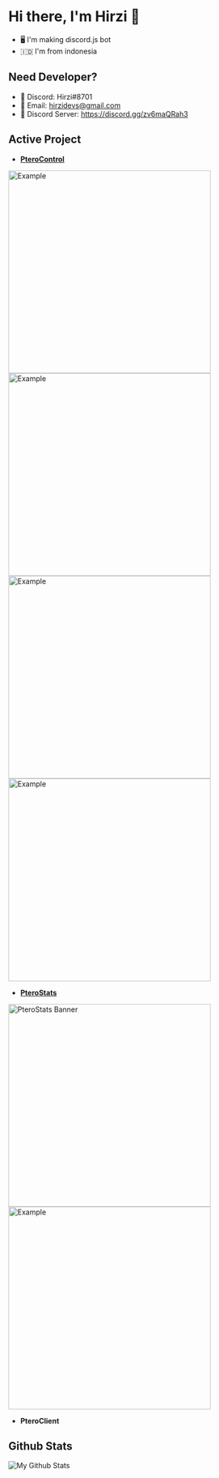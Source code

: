 # Hi there, I'm Hirzi 👋

- 🖥️ I'm making discord.js bot
- 🇮🇩 I'm from indonesia

## Need Developer?

- 💬 Discord: Hirzi#8701
- 💬 Email: hirzidevs@gmail.com
- 💬 Discord Server: https://discord.gg/zv6maQRah3

## Active Project

- [**PteroControl**](https://github.com/HirziDevs/PteroControl)
<img alt="Example" src="https://media.discordapp.net/attachments/796243715014131714/870932824046338089/20210731_143542.jpg" width="400"/>
<img alt="Example" src="https://media.discordapp.net/attachments/819757140155564062/878648091983622184/Screenshot_2021-08-21-21-29-26-12_572064f74bd5f9fa804b05334aa4f912.jpg" width="400"/>
<img alt="Example" src="https://media.discordapp.net/attachments/819757140155564062/878649246499352576/Screenshot_2021-08-21-21-34-29-65_572064f74bd5f9fa804b05334aa4f912.jpg" width="400"/>
<img alt="Example" src="https://media.discordapp.net/attachments/819757140155564062/878649246163824641/20210821_213708.jpg" width="400"/>

- [**PteroStats**](https://github.com/HirziDevs/PteroStats)
<img alt="PteroStats Banner" src="https://cdn.discordapp.com/attachments/626755594526916629/978478722489393153/20220524_090325.png" width="400"/>
<img alt="Example" src="https://cdn.discordapp.com/attachments/988796533430448148/991520721467613224/example.gif" width="400"/>

- **PteroClient**

## Github Stats
![My Github Stats](https://github-readme-stats.vercel.app/api?username=HirziDevs&show_icons=true&theme=algolia)


<!--
**HirziRDev/HirziRDev** is a ✨ _special_ ✨ repository because its `README.md` (this file) appears on your GitHub profile.

Here are some ideas to get you started:

- 🔭 I’m currently working on ...
- 🌱 I’m currently learning ...
- 👯 I’m looking to collaborate on ...
- 🤔 I’m looking for help with ...
- 💬 Ask me about ...
- 📫 How to reach me: ...
- 😄 Pronouns: ...
- ⚡ Fun fact: ...
-->
